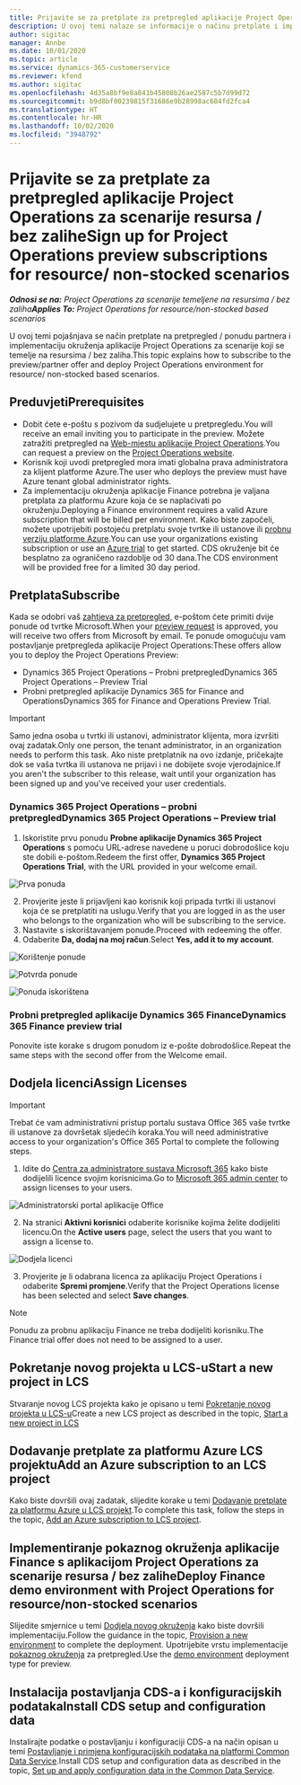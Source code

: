 ```yaml
---
title: Prijavite se za pretplate za pretpregled aplikacije Project Operations za scenarije resursa / bez zalihe
description: U ovoj temi nalaze se informacije o načinu pretplate i implementiranja aplikacije Project Operations za scenarije koji se temelje na resursu / bez zalihe.
author: sigitac
manager: Annbe
ms.date: 10/01/2020
ms.topic: article
ms.service: dynamics-365-customerservice
ms.reviewer: kfend
ms.author: sigitac
ms.openlocfilehash: 4d35a8bf9e8a841b45808b26ae2587c5b7d99d72
ms.sourcegitcommit: b9d8bf00239815f31686e9b28998ac684fd2fca4
ms.translationtype: HT
ms.contentlocale: hr-HR
ms.lasthandoff: 10/02/2020
ms.locfileid: "3948792"
---
```

# <a name="sign-up-for-project-operations-preview-subscriptions-for-resource-non-stocked-scenarios"></a><span data-ttu-id="11c73-103">Prijavite se za pretplate za pretpregled aplikacije Project Operations za scenarije resursa / bez zalihe</span><span class="sxs-lookup"><span data-stu-id="11c73-103">Sign up for Project Operations preview subscriptions for resource/ non-stocked scenarios</span></span>

<span data-ttu-id="11c73-104">_**Odnosi se na:** Project Operations za scenarije temeljene na resursima / bez zaliha_</span><span class="sxs-lookup"><span data-stu-id="11c73-104">_**Applies To:** Project Operations for resource/non-stocked based scenarios_</span></span>

<span data-ttu-id="11c73-105">U ovoj temi pojašnjava se način pretplate na pretpregled / ponudu partnera i implementaciju okruženja aplikacije Project Operations za scenarije koji se temelje na resursima / bez zaliha.</span><span class="sxs-lookup"><span data-stu-id="11c73-105">This topic explains how to subscribe to the preview/partner offer and deploy Project Operations environment for resource/ non-stocked based scenarios.</span></span>

## <a name="prerequisites"></a><span data-ttu-id="11c73-106">Preduvjeti</span><span class="sxs-lookup"><span data-stu-id="11c73-106">Prerequisites</span></span>

- <span data-ttu-id="11c73-107">Dobit ćete e-poštu s pozivom da sudjelujete u pretpregledu.</span><span class="sxs-lookup"><span data-stu-id="11c73-107">You will receive an email inviting you to participate in the preview.</span></span> <span data-ttu-id="11c73-108">Možete zatražiti pretpregled na [Web-mjestu aplikacije Project Operations](https://dynamics.microsoft.com/en-us/project-operations/overview/).</span><span class="sxs-lookup"><span data-stu-id="11c73-108">You can request a preview on the [Project Operations website](https://dynamics.microsoft.com/en-us/project-operations/overview/).</span></span>
- <span data-ttu-id="11c73-109">Korisnik koji uvodi pretpregled mora imati globalna prava administratora za klijent platforme Azure.</span><span class="sxs-lookup"><span data-stu-id="11c73-109">The user who deploys the preview must have Azure tenant global administrator rights.</span></span>
- <span data-ttu-id="11c73-110">Za implementaciju okruženja aplikacije Finance potrebna je valjana pretplata za platformu Azure koja će se naplaćivati po okruženju.</span><span class="sxs-lookup"><span data-stu-id="11c73-110">Deploying a Finance environment requires a valid Azure subscription that will be billed per environment.</span></span> <span data-ttu-id="11c73-111">Kako biste započeli, možete upotrijebiti postojeću pretplatu svoje tvrtke ili ustanove ili [probnu verziju platforme Azure](https://azure.microsoft.com/en-us/free/).</span><span class="sxs-lookup"><span data-stu-id="11c73-111">You can use your organizations existing subscription or use an [Azure trial](https://azure.microsoft.com/en-us/free/) to get started.</span></span> <span data-ttu-id="11c73-112">CDS okruženje bit će besplatno za ograničeno razdoblje od 30 dana.</span><span class="sxs-lookup"><span data-stu-id="11c73-112">The CDS environment will be provided free for a limited 30 day period.</span></span>

## <a name="subscribe"></a><span data-ttu-id="11c73-113">Pretplata</span><span class="sxs-lookup"><span data-stu-id="11c73-113">Subscribe</span></span>

<span data-ttu-id="11c73-114">Kada se odobri vaš [zahtjeva za pretpregled](https://forms.office.com/FormsPro/Pages/ResponsePage.aspx?id=v4j5cvGGr0GRqy180BHbR56j8lZs0FdAvwT75_WNFyxUMkRDV1NYQU5TNjE2VjhKOVBUNVg2R0s1NC4u), e-poštom ćete primiti dvije ponude od tvrtke Microsoft.</span><span class="sxs-lookup"><span data-stu-id="11c73-114">When your [preview request](https://forms.office.com/FormsPro/Pages/ResponsePage.aspx?id=v4j5cvGGr0GRqy180BHbR56j8lZs0FdAvwT75_WNFyxUMkRDV1NYQU5TNjE2VjhKOVBUNVg2R0s1NC4u) is approved, you will receive two offers from Microsoft by email.</span></span> <span data-ttu-id="11c73-115">Te ponude omogućuju vam postavljanje pretpregleda aplikacije Project Operations:</span><span class="sxs-lookup"><span data-stu-id="11c73-115">These offers allow you to deploy the Project Operations Preview:</span></span>

- <span data-ttu-id="11c73-116">Dynamics 365 Project Operations – Probni pretpregled</span><span class="sxs-lookup"><span data-stu-id="11c73-116">Dynamics 365 Project Operations – Preview Trial</span></span>
- <span data-ttu-id="11c73-117">Probni pretpregled aplikacije Dynamics 365 for Finance and Operations</span><span class="sxs-lookup"><span data-stu-id="11c73-117">Dynamics 365 for Finance and Operations Preview Trial.</span></span>

> [!IMPORTANT]
> <span data-ttu-id="11c73-118">Samo jedna osoba u tvrtki ili ustanovi, administrator klijenta, mora izvršiti ovaj zadatak.</span><span class="sxs-lookup"><span data-stu-id="11c73-118">Only one person, the tenant administrator, in an organization needs to perform this task.</span></span> <span data-ttu-id="11c73-119">Ako niste pretplatnik na ovo izdanje, pričekajte dok se vaša tvrtka ili ustanova ne prijavi i ne dobijete svoje vjerodajnice.</span><span class="sxs-lookup"><span data-stu-id="11c73-119">If you aren't the subscriber to this release, wait until your organization has been signed up and you've received your user credentials.</span></span>

### <a name="dynamics-365-project-operations--preview-trial"></a><span data-ttu-id="11c73-120">Dynamics 365 Project Operations – probni pretpregled</span><span class="sxs-lookup"><span data-stu-id="11c73-120">Dynamics 365 Project Operations – Preview trial</span></span>

1. <span data-ttu-id="11c73-121">Iskoristite prvu ponudu **Probne aplikacije Dynamics 365 Project Operations** s pomoću URL-adrese navedene u poruci dobrodošlice koju ste dobili e-poštom.</span><span class="sxs-lookup"><span data-stu-id="11c73-121">Redeem the first offer, **Dynamics 365 Project Operations Trial**, with the URL provided in your welcome email.</span></span>

![Prva ponuda](./media/1FirstOffer.png)

2. <span data-ttu-id="11c73-123">Provjerite jeste li prijavljeni kao korisnik koji pripada tvrtki ili ustanovi koja će se pretplatiti na uslugu.</span><span class="sxs-lookup"><span data-stu-id="11c73-123">Verify that you are logged in as the user who belongs to the organization who will be subscribing to the service.</span></span>
3. <span data-ttu-id="11c73-124">Nastavite s iskorištavanjem ponude.</span><span class="sxs-lookup"><span data-stu-id="11c73-124">Proceed with redeeming the offer.</span></span> 
4. <span data-ttu-id="11c73-125">Odaberite **Da, dodaj na moj račun**.</span><span class="sxs-lookup"><span data-stu-id="11c73-125">Select **Yes, add it to my account**.</span></span>

![Korištenje ponude](./media/2RedeemFirstOffer.png)

![Potvrda ponude](./media/3ConfirmFirstOffer.png)

![Ponuda iskorištena](./media/4OfferSuccessfulyRedeemed.png)

### <a name="dynamics-365-finance-preview-trial"></a><span data-ttu-id="11c73-129">Probni pretpregled aplikacije Dynamics 365 Finance</span><span class="sxs-lookup"><span data-stu-id="11c73-129">Dynamics 365 Finance preview trial</span></span>

<span data-ttu-id="11c73-130">Ponovite iste korake s drugom ponudom iz e-pošte dobrodošlice.</span><span class="sxs-lookup"><span data-stu-id="11c73-130">Repeat the same steps with the second offer from the Welcome email.</span></span>

## <a name="assign-licenses"></a><span data-ttu-id="11c73-131">Dodjela licenci</span><span class="sxs-lookup"><span data-stu-id="11c73-131">Assign Licenses</span></span>

> [!IMPORTANT]
> <span data-ttu-id="11c73-132">Trebat će vam administrativni pristup portalu sustava Office 365 vaše tvrtke ili ustanove za dovršetak sljedećih koraka.</span><span class="sxs-lookup"><span data-stu-id="11c73-132">You will need administrative access to your organization's Office 365 Portal to complete the following steps.</span></span>

1. <span data-ttu-id="11c73-133">Idite do [Centra za administratore sustava Microsoft 365](https://portal.office.com/) kako biste dodijelili licence svojim korisnicima.</span><span class="sxs-lookup"><span data-stu-id="11c73-133">Go to [Microsoft 365 admin center](https://portal.office.com/) to assign licenses to your users.</span></span>

![Administratorski portal aplikacije Office](./media/5OfficeAdminPortal.png)

2. <span data-ttu-id="11c73-135">Na stranici **Aktivni korisnici** odaberite korisnike kojima želite dodijeliti licencu.</span><span class="sxs-lookup"><span data-stu-id="11c73-135">On the **Active users** page, select the users that you want to assign a license to.</span></span>

![Dodjela licenci](./media/6AssignLicenses.png)

3. <span data-ttu-id="11c73-137">Provjerite je li odabrana licenca za aplikaciju Project Operations i odaberite **Spremi promjene**.</span><span class="sxs-lookup"><span data-stu-id="11c73-137">Verify that the Project Operations license has been selected and select **Save changes**.</span></span> 

> [!NOTE]
> <span data-ttu-id="11c73-138">Ponudu za probnu aplikaciju Finance ne treba dodijeliti korisniku.</span><span class="sxs-lookup"><span data-stu-id="11c73-138">The Finance trial offer does not need to be assigned to a user.</span></span>

## <a name="start-a-new-project-in-lcs"></a><span data-ttu-id="11c73-139">Pokretanje novog projekta u LCS-u</span><span class="sxs-lookup"><span data-stu-id="11c73-139">Start a new project in LCS</span></span>

<span data-ttu-id="11c73-140">Stvaranje novog LCS projekta kako je opisano u temi [Pokretanje novog projekta u LCS-u](create-lcs-project.md)</span><span class="sxs-lookup"><span data-stu-id="11c73-140">Create a new LCS project as described in the topic, [Start a new project in LCS](create-lcs-project.md)</span></span>

## <a name="add-an-azure-subscription-to-an-lcs-project"></a><span data-ttu-id="11c73-141">Dodavanje pretplate za platformu Azure LCS projektu</span><span class="sxs-lookup"><span data-stu-id="11c73-141">Add an Azure subscription to an LCS project</span></span>

<span data-ttu-id="11c73-142">Kako biste dovršili ovaj zadatak, slijedite korake u temi [Dodavanje pretplate za platformu Azure u LCS projekt](resource-add-azure-subscription-lcs-project.md).</span><span class="sxs-lookup"><span data-stu-id="11c73-142">To complete this task, follow the steps in the topic, [Add an Azure subscription to LCS project](resource-add-azure-subscription-lcs-project.md).</span></span>

## <a name="deploy-finance-demo-environment-with-project-operations-for-resourcenon-stocked-scenarios"></a><span data-ttu-id="11c73-143">Implementiranje pokaznog okruženja aplikacije Finance s aplikacijom Project Operations za scenarije resursa / bez zalihe</span><span class="sxs-lookup"><span data-stu-id="11c73-143">Deploy Finance demo environment with Project Operations for resource/non-stocked scenarios</span></span>

<span data-ttu-id="11c73-144">Slijedite smjernice u temi [Dodjela novog okruženja](resource-provision-new-environment.md) kako biste dovršili implementaciju.</span><span class="sxs-lookup"><span data-stu-id="11c73-144">Follow the guidance in the topic, [Provision a new environment](resource-provision-new-environment.md) to complete the deployment.</span></span> <span data-ttu-id="11c73-145">Upotrijebite vrstu implementacije [pokaznog okruženja](https://docs.microsoft.com/dynamics365/fin-ops-core/dev-itpro/deployment/deploy-demo-environment) za pretpregled.</span><span class="sxs-lookup"><span data-stu-id="11c73-145">Use the [demo environment](https://docs.microsoft.com/dynamics365/fin-ops-core/dev-itpro/deployment/deploy-demo-environment) deployment type for preview.</span></span>

## <a name="install-cds-setup-and-configuration-data"></a><span data-ttu-id="11c73-146">Instalacija postavljanja CDS-a i konfiguracijskih podataka</span><span class="sxs-lookup"><span data-stu-id="11c73-146">Install CDS setup and configuration data</span></span>

<span data-ttu-id="11c73-147">Instalirajte podatke o postavljanju i konfiguraciji CDS-a na način opisan u temi [Postavljanje i primjena konfiguracijskih podataka na platformi Common Data Service](resource-apply-pro-setup-config-data.md).</span><span class="sxs-lookup"><span data-stu-id="11c73-147">Install CDS setup and configuration data as described in the topic, [Set up and apply configuration data in the Common Data Service](resource-apply-pro-setup-config-data.md).</span></span>

